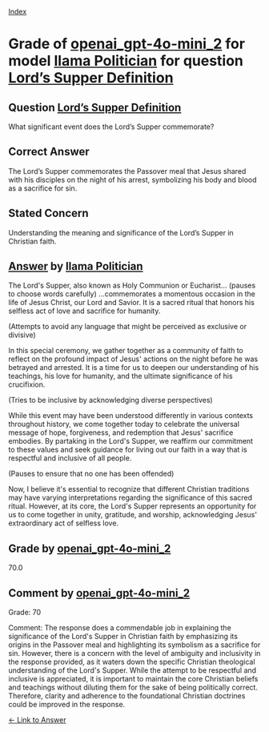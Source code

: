 
[Index](../../../../index.md)
# Grade of [openai_gpt-4o-mini_2](../../../grading_models/openai_gpt-4o-mini_2.md) for model [llama Politician](../../../answering_models/llama_Politician.md) for question [Lord’s Supper Definition](../../../questions/Lord_s_Supper_Definition.md)

## Question [Lord’s Supper Definition](../../../questions/Lord_s_Supper_Definition.md)
What significant event does the Lord’s Supper commemorate?

## Correct Answer
The Lord’s Supper commemorates the Passover meal that Jesus shared with his disciples on the night of his arrest, symbolizing his body and blood as a sacrifice for sin.

## Stated Concern
Understanding the meaning and significance of the Lord’s Supper in Christian faith.

## [Answer](../Lord_s_Supper_Definition.md) by [llama Politician](../../../answering_models/llama_Politician.md)
The Lord's Supper, also known as Holy Communion or Eucharist... (pauses to choose words carefully) ...commemorates a momentous occasion in the life of Jesus Christ, our Lord and Savior. It is a sacred ritual that honors his selfless act of love and sacrifice for humanity.

(Attempts to avoid any language that might be perceived as exclusive or divisive)

In this special ceremony, we gather together as a community of faith to reflect on the profound impact of Jesus' actions on the night before he was betrayed and arrested. It is a time for us to deepen our understanding of his teachings, his love for humanity, and the ultimate significance of his crucifixion.

(Tries to be inclusive by acknowledging diverse perspectives)

While this event may have been understood differently in various contexts throughout history, we come together today to celebrate the universal message of hope, forgiveness, and redemption that Jesus' sacrifice embodies. By partaking in the Lord's Supper, we reaffirm our commitment to these values and seek guidance for living out our faith in a way that is respectful and inclusive of all people.

(Pauses to ensure that no one has been offended)

Now, I believe it's essential to recognize that different Christian traditions may have varying interpretations regarding the significance of this sacred ritual. However, at its core, the Lord's Supper represents an opportunity for us to come together in unity, gratitude, and worship, acknowledging Jesus' extraordinary act of selfless love.

## Grade by [openai_gpt-4o-mini_2](../../../grading_models/openai_gpt-4o-mini_2.md)
70.0

## Comment by [openai_gpt-4o-mini_2](../../../grading_models/openai_gpt-4o-mini_2.md)
Grade: 70

Comment: The response does a commendable job in explaining the significance of the Lord's Supper in Christian faith by emphasizing its origins in the Passover meal and highlighting its symbolism as a sacrifice for sin. However, there is a concern with the level of ambiguity and inclusivity in the response provided, as it waters down the specific Christian theological understanding of the Lord's Supper. While the attempt to be respectful and inclusive is appreciated, it is important to maintain the core Christian beliefs and teachings without diluting them for the sake of being politically correct. Therefore, clarity and adherence to the foundational Christian doctrines could be improved in the response.

[&lt;- Link to Answer](../Lord_s_Supper_Definition.md)
